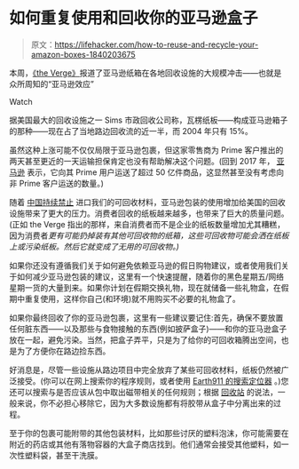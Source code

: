# 如何重复使用和回收你的亚马逊盒子

> 原文：<https://lifehacker.com/how-to-reuse-and-recycle-your-amazon-boxes-1840203675>

本周，[《the Verge》](https://www.theverge.com/2019/12/2/20986298/cyber-monday-black-friday-amazon-effect-recycling-cardboard-shopping)报道了亚马逊纸箱在各地回收设施的大规模冲击——也就是众所周知的“亚马逊效应”

Watch

据美国最大的回收设施之一 Sims 市政回收公司称，瓦楞纸板——构成亚马逊箱子的那种——现在占了当地路边回收流的近一半，而 2004 年只有 15%。

虽然这种上涨可能不仅仅局限于亚马逊包裹，但这家零售商为 Prime 客户推出的两天甚至更近的一天运输担保肯定也没有帮助解决这个问题。(回到 2017 年， [亚马逊](https://www.businesswire.com/news/home/20180102005390/en/) 表示，它向其 Prime 用户运送了超过 50 亿件商品，这显然甚至没有考虑向非 Prime 客户运送的数量。)

随着 [中国持续禁止](https://www.wired.com/story/since-chinas-ban-recycling-in-the-us-has-gone-up-in-flames/) 进口我们的可回收材料，亚马逊包装的使用增加给美国的回收设施带来了更大的压力。消费者回收的纸板越来越多，也带来了巨大的质量问题。(正如 the Verge 指出的那样，来自消费者而不是企业的纸板数量增加尤其糟糕，因为消费者*更有可能扔掉装有其他可回收物的纸箱，这些可回收物可能会洒在纸板上或污染纸板。然后它就变成了无用的可回收物。)*

如果你还没有遵循我们关于如何避免依赖亚马逊的假日购物建议，或者使用我们关于如何减少亚马逊包装的建议，这里有一个快速提醒，随着你的黑色星期五/网络星期一货的大量到来。如果你计划在假期交换礼物，现在就储备一些礼物盒，在假期中重复使用，这样你自己(和环境)就不用购买不必要的礼物盒了。

如果你最终回收了你的亚马逊包裹，这里有一些建议要记住:首先，确保不要放置任何脏东西——以及那些与食物接触的东西(例如披萨盒子)——和你的亚马逊盒子放在一起，避免污染。当然，把盒子弄平，只是为了给你的可回收箱腾出空间，也是为了方便你在路边捡东西。

好消息是，尽管一些设施从路边项目中完全放弃了某些可回收材料，纸板仍然被广泛接受。(你可以在网上搜索你的程序规则，或者使用 [Earth911 的搜索定位器](https://search.earth911.com/) 。)您还可以搜索与是否应该从包中取出磁带相关的任何规则；根据 [回收站](https://livegreen.recyclebank.com/column/because-you-asked/can-i-recycle-cardboard-boxes-with-tape-on-them) 的说法，一般来说，你不必担心移除它，因为大多数设施都有将胶带从盒子中分离出来的过程。

至于你的包裹可能附带的其他包装材料，比如那些讨厌的塑料泡沫，你可能需要在附近的药店或其他有落物容器的大盒子商店找到。他们通常会接受其他塑料，如一次性塑料袋，甚至干洗膜。